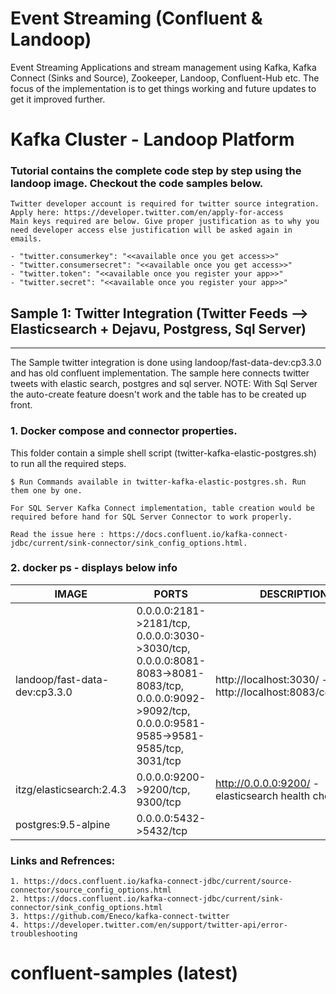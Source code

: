 # Event Streaming (Confluent & Landoop)
Event Streaming Applications and stream management using Kafka, Kafka Connect (Sinks and Source), Zookeeper, Landoop, Confluent-Hub etc. The focus of the implementation is to get things working and future updates to get it improved further. 

# Kafka Cluster - Landoop Platform
### Tutorial contains the complete code step by step using the landoop image. Checkout the code samples below.
    Twitter developer account is required for twitter source integration. Apply here: https://developer.twitter.com/en/apply-for-access
    Main keys required are below. Give proper justification as to why you need developer access else justification will be asked again in emails.
     
    - "twitter.consumerkey": "<<available once you get access>>"
    - "twitter.consumersecret": "<<available once you get access>>"
    - "twitter.token": "<<available once you register your app>>"
    - "twitter.secret": "<<available once you register your app>>"


## Sample 1: Twitter Integration (Twitter Feeds --> Elasticsearch + Dejavu, Postgress, Sql Server)
<hr>

<p>The Sample twitter integration is done using landoop/fast-data-dev:cp3.3.0 and has old confluent implementation. The sample here connects twitter tweets with elastic search, postgres and sql server. NOTE: With Sql Server the auto-create feature doesn't work and the table has to be created up front.</p>

### 1. Docker compose and connector properties.
<p>This folder contain a simple shell script (twitter-kafka-elastic-postgres.sh) to run all the required steps.</p>

    $ Run Commands available in twitter-kafka-elastic-postgres.sh. Run them one by one.

    For SQL Server Kafka Connect implementation, table creation would be required before hand for SQL Server Connector to work properly. 
    
    Read the issue here : https://docs.confluent.io/kafka-connect-jdbc/current/sink-connector/sink_config_options.html.


### 2. docker ps - displays below info
| IMAGE  | PORTS | DESCRIPTION |
| ------------- | ------------- | ------------- |
| landoop/fast-data-dev:cp3.3.0 |  0.0.0.0:2181->2181/tcp, 0.0.0.0:3030->3030/tcp, 0.0.0.0:8081-8083->8081-8083/tcp, 0.0.0.0:9092->9092/tcp, 0.0.0.0:9581-9585->9581-9585/tcp, 3031/tcp  | http://localhost:3030/ - landoop, http://localhost:8083/connectors
| itzg/elasticsearch:2.4.3  | 0.0.0.0:9200->9200/tcp, 9300/tcp  | http://0.0.0.0:9200/ - elasticsearch health check|
| postgres:9.5-alpine  | 0.0.0.0:5432->5432/tcp  |

### Links and Refrences:
    1. https://docs.confluent.io/kafka-connect-jdbc/current/source-connector/source_config_options.html
    2. https://docs.confluent.io/kafka-connect-jdbc/current/sink-connector/sink_config_options.html
    3. https://github.com/Eneco/kafka-connect-twitter
    4. https://developer.twitter.com/en/support/twitter-api/error-troubleshooting

# confluent-samples (latest)